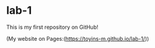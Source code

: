 # lab-1

This is my first repository on GitHub!

(My website on Pages:(https://toyins-m.github.io/lab-1/))

